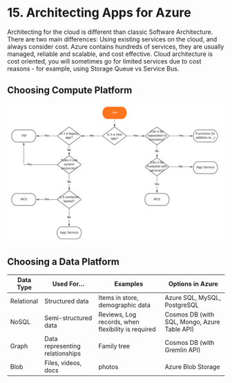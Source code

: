 # 15. Architecting Apps for Azure
Architecting for the cloud is different than classic Software Architecture. There are two main differences: Using existing services on the cloud, and always consider cost. Azure contains hundreds of services, they are usually managed, reliable and scalable, and cost effective. Cloud architecture is cost oriented, you will sometimes go for limited services due to cost reasons - for example, using Storage Queue vs Service Bus. 

## Choosing Compute Platform
<img src="images/img1.png">

## Choosing a Data Platform
| Data Type | Used For… | Examples | Options in Azure |
| ----------- | ----------- | ----------- | ----------- |
| Relational | Structured data | Items in store, demographic data| Azure SQL, MySQL, PostgreSQL |
| NoSQL | Semi-structured data | Reviews, Log records, when flexibility is required |  Cosmos DB (with SQL, Mongo, Azure Table API) |
| Graph | Data representing relationships | Family tree | Cosmos DB (with Gremlin API) |
| Blob | Files, videos, docs | photos | Azure Blob Storage |

## 






















